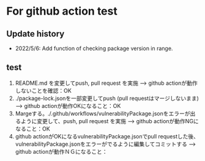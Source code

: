 # For github action test

## Update history

- 2022/5/6: Add function of checking package version in range.

## test

1. README.md を変更してpush, pull request を実施 --> github actionが動作しないことを確認：OK
2. ./package-lock.jsonを一部変更してpush (pull requestはマージしないまま) --> github actionが動作OKになること：OK
3. Margeする。./.github/workflows/vulnerabilityPackage.jsonをエラーが出るように変更して、push, pull request を実施 --> github actionが動作NGになること：OK
4. github actionがOKになるvulnerabilityPackage.jsonでpull requestした後、vulnerabilityPackage.jsonをエラーがでるように編集してコミットする --> github actionが動作ＮＧになること：